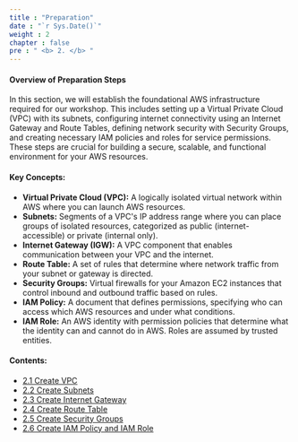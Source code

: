 ```yaml
---
title : "Preparation"
date : "`r Sys.Date()`"
weight : 2
chapter : false
pre : " <b> 2. </b> "
---
```


#### Overview of Preparation Steps

In this section, we will establish the foundational AWS infrastructure required for our workshop. This includes setting up a Virtual Private Cloud (VPC) with its subnets, configuring internet connectivity using an Internet Gateway and Route Tables, defining network security with Security Groups, and creating necessary IAM policies and roles for service permissions. These steps are crucial for building a secure, scalable, and functional environment for your AWS resources.

#### Key Concepts:

* **Virtual Private Cloud (VPC):** A logically isolated virtual network within AWS where you can launch AWS resources.
* **Subnets:** Segments of a VPC's IP address range where you can place groups of isolated resources, categorized as public (internet-accessible) or private (internal only).
* **Internet Gateway (IGW):** A VPC component that enables communication between your VPC and the internet.
* **Route Table:** A set of rules that determine where network traffic from your subnet or gateway is directed.
* **Security Groups:** Virtual firewalls for your Amazon EC2 instances that control inbound and outbound traffic based on rules.
* **IAM Policy:** A document that defines permissions, specifying who can access which AWS resources and under what conditions.
* **IAM Role:** An AWS identity with permission policies that determine what the identity can and cannot do in AWS. Roles are assumed by trusted entities.

#### Contents:

* [2.1 Create VPC](/2-Preparation/1-Create-VPC/_index.md)
* [2.2 Create Subnets](/2-Preparation/2-Create-Subnets/_index.md)
* [2.3 Create Internet Gateway](/2-Preparation/3-Create-Internet-Gateway/_index.md)
* [2.4 Create Route Table](/2-Preparation/4-Create-Route-Table/_index.md)
* [2.5 Create Security Groups](/2-Preparation/5-Create-Security-Groups/_index.md)
* [2.6 Create IAM Policy and IAM Role](/2-Preparation/6-Create-IAM-Policy-and-IAM-Role/_index.md)
